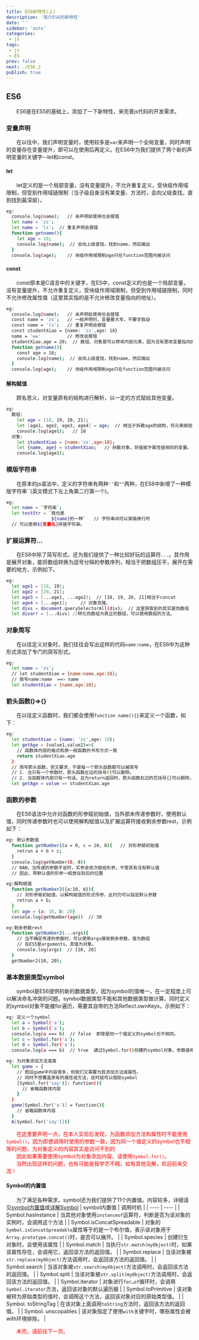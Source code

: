 ```yaml
---
title: ES6新特性(上)
description: '简介ES6的新特性'
date: ''
sidebar: 'auto'
categories: 
 - js
tags: 
 - js
 - ES
prev: false
next: ./ES6_2
publish: true
---
```


## ES6
&nbsp;&nbsp;&nbsp;&nbsp;&nbsp;&nbsp;&nbsp;ES6是在ES5的基础上，添加了一下新特性，来完善js代码的开发需求。  

### 变量声明
&nbsp;&nbsp;&nbsp;&nbsp;&nbsp;&nbsp;&nbsp;在以往中，我们声明变量时，使用较多是`var`来声明一个全局变量，同时声明的变量存在变量提升，即可以在使用后再定义。在ES6中为我们提供了两个新的声明变量的关键字--let和const。

#### let
&nbsp;&nbsp;&nbsp;&nbsp;&nbsp;&nbsp;&nbsp;let定义的是一个局部变量，没有变量提升，不允许重复定义，受块级作用域限制，但受到作用域链限制（当子级自身没有某变量、方法时，会向父级查找，直到找到最深层）。
```bash
eg:
  console.log(name);   // 未声明前使用也会报错
  let name = 'zs';
  let name = 'ls';  // 重复声明会报错
  function getname(){
    let age = 18;
    console.log(name);  // 会向上级查找，找到name，然后输出
  }
  console.log(age);    // 块级作用域限制age只在function范围内被访问
```

#### const
&nbsp;&nbsp;&nbsp;&nbsp;&nbsp;&nbsp;&nbsp;const原本是C语言中的关键字，在ES中，const定义的也是一个局部变量，没有变量提升，不允许重复定义，受块级作用域限制，但受到作用域链限制，同时不允许修改属性值（这里其实指的是不允许修改变量指向的地址）。  
```bash 
eg:
  console.log(name);   // 未声明前使用也会报错
  const name = 'zs';   // 一般声明时，变量要大写，不要学我😅
  const name = 'ls';   // 重复声明会报错
  const studentXiao = {name: 'zs',age: 18}
  name = 'ww'          // 修改会报错
  studentXiao.age = 20;  // 数组、对象是可以修改内部元素，因为没有更改变量指向的地址。
  function getname(){
    const age = 18;
    console.log(name);  // 会向上级查找，找到name，然后输出
  }
  console.log(age);    // 块级作用域限制age只在function范围内被访问
```

#### 解构赋值
&nbsp;&nbsp;&nbsp;&nbsp;&nbsp;&nbsp;&nbsp;顾名思义，对变量原有的结构进行解析，以一定的方式赋给其他变量。  
```bash
eg:
  数组:
    let age = [18, 19, 20, 21];
    let [age1, age2, age3, age4] = age;  // 相当于拆散age的结构，将元素赋给等号左边的变量。
    console.log(age1);   // 18
  对象:
    let studentXiao = {name:'zs',age:18};
    let {name, age} = studentXiao;   // 拆散对象，将值赋予属性值相同的变量。
    console.log(age1);
```

### 模版字符串
&nbsp;&nbsp;&nbsp;&nbsp;&nbsp;&nbsp;&nbsp;在原本的js语法中，定义的字符串有两种`''`和`""`两种，在ES6中新增了一种模版字符串\``(英文模式下左上角第二行第一个)。
```bash
eg:
  let name = `字符串`;
  let testStr = `我也是
                 ${name}的一种`   // 字符串间可以穿插换行符
  // 可以使用${变量名}拼接字符串。
```
### 扩展运算符...
&nbsp;&nbsp;&nbsp;&nbsp;&nbsp;&nbsp;&nbsp;在ES6中除了简写形式，还为我们提供了一种比较好玩的运算符`...`。其作用是展开对象，能将数组转换为逗号分隔的参数序列，相当于把数组压平，展开在需要的地方，示例如下。
```bash
eg:
  let age1 = [18, 19];
  let age2 = [20, 21];
  let age3 = [...age1, ...age2];  // [18, 19, 20, 21]相当于concat
  let age4 = [...age1];     // 对象克隆、
  let divs = document.querySelectorAll(div);  // 这里获取到的其实是伪数组
  let divarr = [...divs] //转化伪数组为真正的数组，可以使用数组的方法。
```



### 对象简写
&nbsp;&nbsp;&nbsp;&nbsp;&nbsp;&nbsp;&nbsp;在以往定义对象时，我们往往会写出这样的代码`name:name`，在ES6中为这种形式添加了专门的简写形式。
```bash
eg:
  let name = 'zs';
  // let studentXiao = {name:name,age:18};
  // 简写name:name  ==> name
  let studentXiao = {name,age:18};
```

### 箭头函数()=>{}
&nbsp;&nbsp;&nbsp;&nbsp;&nbsp;&nbsp;&nbsp;在以往定义函数时，我们都会使用`function name(){}`来定义一个函数，如下：
```bash
eg:
  let studentXiao = {name: 'zs',age: 18};
  let getAge = (value1,value2)=>{
    // 函数体内部的格式和原一般函数的书写方式一致
    return studentXiao.age
  } 
  // 简写箭头函数，但又要求，不是每一个箭头函数都可以被简写
  // 1. 当只有一个参数时，箭头函数左边的括号()可以删除。
  // 2. 当函数体内部只有一句话，且为return返回时，箭头函数右边的花括号{}可以删除，return可以删除，剩下的会被当做整个函数的返回值返回。
  let getAge = value => studentXiao.age
```

### 函数的参数
&nbsp;&nbsp;&nbsp;&nbsp;&nbsp;&nbsp;&nbsp;在ES6语法中允许对函数的形参赋初始值，当外部未传递参数时，使用默认值，同时传递参数时也可以使用解构赋值以及扩展运算符接收剩余参数rest，示例如下：
```bash
eg: 默认参数值
  function getNumber1(a = 0, c = 10, b){   // 对形参赋初始值
    retrun a + b + c;
  } 
  console.log(getNumber(0, 0))  
  // NAN，当传递的参数不足时，实参会依次赋给形参，不管其有没有默认值
  // 因此，带默认值的形参一般放在较后的位置

eg:解构赋值
  function getNumber2({a:10, b}){   
    // 对形参赋初始值，以解构赋值的形式传参，此时仍可以指定默认参数
    retrun a + b;
  } 
  let age = {a: 10, b: 20}
  console.log(getNumber(age))  // 30 

eg:剩余参数rest
  function getNumber2(...args){   
    // 当不确定传递的参数时，可以使用args接收剩余参数，值为数组
    // 在ES5是arguments，其值为对象。
    console.log(args)  // [10, 20]
  } 
  getNumber2(10, 20);
```

### 基本数据类型symbol
&nbsp;&nbsp;&nbsp;&nbsp;&nbsp;&nbsp;&nbsp;symbol是ES6提供的新的数据类型，因为symbol的值唯一，在一定程度上可以解决命名冲突的问题。symbol数据类型不能和其他数据类型做计算，同时定义的symbol对象不能被for遍历，需要其自带的方法Reflect.ownKeys，示例如下：
```bash
eg: 定义一个symbol
  let a = Symbol('a');
  let b = Symbol('a');
  console.log(a === b)  // false  即使是同一个值定义的symbol也不相同。
  let c = Symbol.for('a');
  let d = Symbol.for('a');
  console.log(a === b)  // true  通过Symbol.for()创建的symbol对象，参数值相同时，两者相同

eg: 为对象添加方法或类
  let game = { 
    // 假设game中内容很多，但我们又需要为其添加方法或属性。
    // 同时不想覆盖原有的属性或方法，这时就可以借助symbol
    [Symbol.for('say')]: function(){
      // 省略函数体内容
    }
  }
  game[Symbol.for('a')] = function(){
    // 省略函数体内容
  }
  A[Symbol.for('say')]()
```
<span style="color:red">&nbsp;&nbsp;&nbsp;&nbsp;&nbsp;&nbsp;&nbsp;在这里要声明一点，在本人实验后发现，为函数添加方法和属性时不能使用`Symbol()`，因为即使调用时使用的参数一致，因为同一个值定义的symbol也不相等的问题，为对象定义的内容其实是访问不到的</span>  
<span style="color:red">&nbsp;&nbsp;&nbsp;&nbsp;&nbsp;&nbsp;&nbsp;因此如果需要使用symbol为对象添加内容，请使用`Symbol.for()`。</span>  
<span style="color:red">&nbsp;&nbsp;&nbsp;&nbsp;&nbsp;&nbsp;&nbsp;当然出现这样的问题，也有可能是我学艺不精，如有其他见解，欢迎前来交流！</span>  
  
#### Symbol的内置值
&nbsp;&nbsp;&nbsp;&nbsp;&nbsp;&nbsp;&nbsp;为了满足各种需求，symbol还为我们提供了11个内置值。内容较多，详细请见[symbol内置值](./studySymbol.md)或[详解Symbol](https://blog.csdn.net/fesfsefgs/article/details/108354248)
| symbol内置值 | 调用时机 |
| ---- | ---- |
| Symbol.hasInstance | 当其他对象使用`instanceof`运算符，判断是否为该对象的实例时，会调用这个方法 |
| Symbol.isConcatSpreadable | 对象的`Symbol.isConcatSpreadable`属性等于的是一个布尔值，表示该对象用于`Array.prototype.concat()`时，是否可以展开。 |
| Symbol.species | 创建衍生对象时，会使用该属性 |
| Symbol.match | 当执行`str.match(myObject)`时，如果该属性存在，会调用它，返回该方法的返回值。 |
| Symbol.replace | 当该对象被`str.replace(myObject)`方法调用时，会返回该方法的返回值。 |
| Symbol.search | 当该对象被`str.search(myObject)`方法调用时，会返回该方法的返回值。 |
| Symbol.split | 当该对象被`str.split(myObject)`方法调用时，会返回该方法的返回值。 |
| Symbol.iterator | 对象进行`for…of`循环时，会调用`Symbol.iterator`方法，返回该对象的默认遍历器 |
| Symbol.toPrimitive | 该对象被转为原始类型的值时，会调用这个方法，返回该对象对应的原始类型值。 |
| Symbol. toStringTag | 在该对象上面调用`toString`方法时，返回该方法的返回值。 |
| Symbol. unscopables | 该对象指定了使用`with`关键字时，哪些属性会被 with环境排除。 |

<span style="color:red">&nbsp;&nbsp;&nbsp;&nbsp;&nbsp;&nbsp;&nbsp;未完，请前往下一页。</span>  
